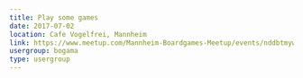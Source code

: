 ```yaml
---
title: Play some games
date: 2017-07-02
location: Cafe Vogelfrei, Mannheim
link: https://www.meetup.com/Mannheim-Boardgames-Meetup/events/nddbtmywkbdb/
usergroup: bogama
type: usergroup
---
```

